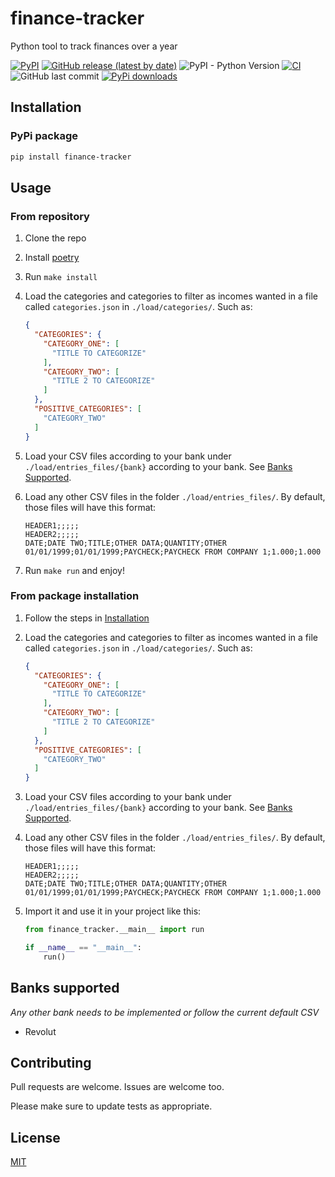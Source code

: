 # finance-tracker

Python tool to track finances over a year

[![PyPI](https://img.shields.io/pypi/v/finance-tracker)](https://pypi.org/project/finance-tracker/)
[![GitHub release (latest by date)](https://img.shields.io/github/v/release/w0rmr1d3r/finance-tracker)](https://github.com/w0rmr1d3r/finance-tracker/releases)
![PyPI - Python Version](https://img.shields.io/pypi/pyversions/finance-tracker)
[![CI](https://github.com/w0rmr1d3r/finance-tracker/actions/workflows/ci.yml/badge.svg?branch=master)](https://github.com/w0rmr1d3r/finance-tracker/actions/workflows/ci.yml)
![GitHub last commit](https://img.shields.io/github/last-commit/w0rmr1d3r/finance-tracker)
[![PyPi downloads](https://img.shields.io/pypi/dm/finance-tracker?label=PyPi%20downloads)](https://pypistats.org/packages/finance-tracker)

## Installation

### PyPi package

```bash
pip install finance-tracker
```

## Usage

### From repository

1. Clone the repo
2. Install [poetry](https://python-poetry.org)
3. Run `make install`
4. Load the categories and categories to filter as incomes wanted in a file called `categories.json`
   in `./load/categories/`. Such as:
    ```json
    {
      "CATEGORIES": {
        "CATEGORY_ONE": [
          "TITLE TO CATEGORIZE"
        ],
        "CATEGORY_TWO": [
          "TITLE 2 TO CATEGORIZE"
        ]
      },
      "POSITIVE_CATEGORIES": [
        "CATEGORY_TWO"
      ]
    }
    ```

5. Load your CSV files according to your bank under `./load/entries_files/{bank}` according to your bank.
   See [Banks Supported](#banks-supported).

6. Load any other CSV files in the folder `./load/entries_files/`. By default, those files will have this format:
    ```csv
    HEADER1;;;;;
    HEADER2;;;;;
    DATE;DATE TWO;TITLE;OTHER DATA;QUANTITY;OTHER
    01/01/1999;01/01/1999;PAYCHECK;PAYCHECK FROM COMPANY 1;1.000;1.000
    ```

7. Run `make run` and enjoy!

### From package installation

1. Follow the steps in [Installation](#installation)
2. Load the categories and categories to filter as incomes wanted in a file called `categories.json`
   in `./load/categories/`. Such as:
    ```json
    {
      "CATEGORIES": {
        "CATEGORY_ONE": [
          "TITLE TO CATEGORIZE"
        ],
        "CATEGORY_TWO": [
          "TITLE 2 TO CATEGORIZE"
        ]
      },
      "POSITIVE_CATEGORIES": [
        "CATEGORY_TWO"
      ]
    }
    ```

3. Load your CSV files according to your bank under `./load/entries_files/{bank}` according to your bank.
   See [Banks Supported](#banks-supported).

4. Load any other CSV files in the folder `./load/entries_files/`. By default, those files will have this format:
    ```csv
    HEADER1;;;;;
    HEADER2;;;;;
    DATE;DATE TWO;TITLE;OTHER DATA;QUANTITY;OTHER
    01/01/1999;01/01/1999;PAYCHECK;PAYCHECK FROM COMPANY 1;1.000;1.000
    ```

5. Import it and use it in your project like this:
    ```python
    from finance_tracker.__main__ import run

    if __name__ == "__main__":
        run()
    ```

## Banks supported

_Any other bank needs to be implemented or follow the current default CSV_

- Revolut

## Contributing

Pull requests are welcome. Issues are welcome too.

Please make sure to update tests as appropriate.

## License

[MIT](https://choosealicense.com/licenses/mit/)
